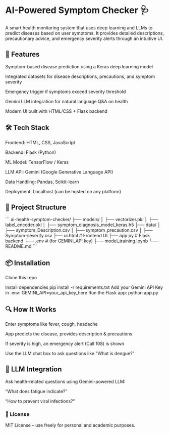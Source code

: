 # AI-Powered Symptom Checker 🩺

A smart health monitoring system that uses deep learning and LLMs to predict diseases based on user symptoms. It provides detailed descriptions, precautionary advice, and emergency severity alerts through an intuitive UI.

<h2>🚀 Features</h2>
Symptom-based disease prediction using a Keras deep learning model

Integrated datasets for disease descriptions, precautions, and symptom severity

Emergency trigger if symptoms exceed severity threshold

Gemini LLM integration for natural language Q&A on health

Modern UI built with HTML/CSS + Flask backend

<h2>🛠 Tech Stack</h2>
Frontend: HTML, CSS, JavaScript

Backend: Flask (Python)

ML Model: TensorFlow / Keras

LLM API: Gemini (Google Generative Language API)

Data Handling: Pandas, Scikit-learn

Deployment: Localhost (can be hosted on any platform)

<h2>📂 Project Structure</h2>
```
ai-health-symptom-checker/
├── models/
│ ├── vectorizer.pkl
│ ├── label_encoder.pkl
│ ├── symptom_diagnosis_model_keras.h5
├── data/
│ ├── symptom_Description.csv
│ ├── symptom_precaution.csv
│ ├── Symptom-severity.csv
├── ui.html # Frontend UI
├── app.py # Flask backend
├── .env # (for GEMINI_API key)
├── model_training.ipynb
└── README.md
```
<h2>📦 Installation</h2>
Clone this repo

Install dependencies
pip install -r requirements.txt
Add your Gemini API Key in .env:
GEMINI_API=your_api_key_here
Run the Flask app:
python app.py

<h2>🔍 How It Works</h2>
Enter symptoms like fever, cough, headache

App predicts the disease, provides description & precautions

If severity is high, an emergency alert (Call 108) is shown

Use the LLM chat box to ask questions like "What is dengue?"

<h2>🤖 LLM Integration</h2>
Ask health-related questions using Gemini-powered LLM:

“What does fatigue indicate?”

“How to prevent viral infections?”

<h3>📄 License</h3>
MIT License – use freely for personal and academic purposes.
